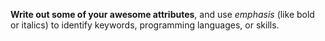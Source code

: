 __Write out some of your awesome attributes__, and use _emphasis_ (like bold or italics) to identify keywords, programming languages, or skills. 
